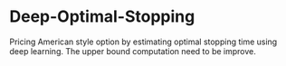 # Deep-Optimal-Stopping
Pricing American style option by estimating optimal stopping time using deep learning. The upper bound computation need to be improve.
